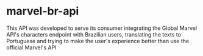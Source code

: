 # marvel-br-api
This API was developed to serve its consumer integrating the Global Marvel API's characters endpoint with Brazilian users, translating the texts to Portuguese and trying to make the user's experience better than use the official Marvel's API
